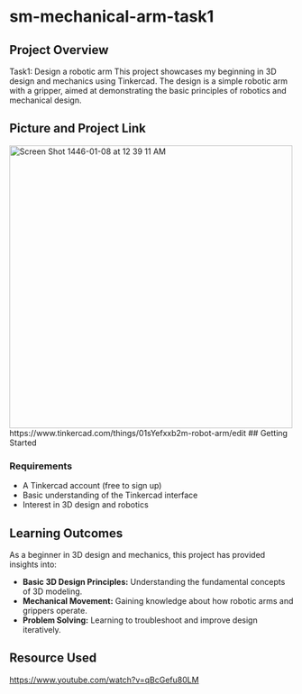 # sm-mechanical-arm-task1


## Project Overview

Task1: Design a robotic arm
This project showcases my beginning in 3D design and mechanics using Tinkercad. The design is a simple robotic arm with a gripper, aimed at demonstrating the basic principles of robotics and mechanical design.

## Picture and Project Link
<img width="502" alt="Screen Shot 1446-01-08 at 12 39 11 AM" src="https://github.com/user-attachments/assets/4e2dc20a-f09d-433f-9642-6093224c5384">
https://www.tinkercad.com/things/01sYefxxb2m-robot-arm/edit
## Getting Started

### Requirements

- A Tinkercad account (free to sign up)
- Basic understanding of the Tinkercad interface
- Interest in 3D design and robotics


## Learning Outcomes

As a beginner in 3D design and mechanics, this project has provided insights into:

- **Basic 3D Design Principles:** Understanding the fundamental concepts of 3D modeling.
- **Mechanical Movement:** Gaining knowledge about how robotic arms and grippers operate.
- **Problem Solving:** Learning to troubleshoot and improve design iteratively.



## Resource Used
https://www.youtube.com/watch?v=qBcGefu80LM

